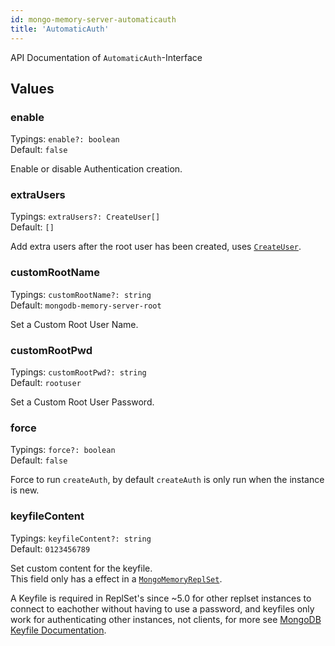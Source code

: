 ```yaml
---
id: mongo-memory-server-automaticauth
title: 'AutomaticAuth'
---
```


API Documentation of `AutomaticAuth`-Interface

## Values

### enable

Typings: `enable?: boolean`  
Default: `false`

Enable or disable Authentication creation.  

### extraUsers

Typings: `extraUsers?: CreateUser[]`  
Default: `[]`

Add extra users after the root user has been created, uses [`CreateUser`](./mongo-memory-server-createuser.md).

### customRootName

Typings: `customRootName?: string`  
Default: `mongodb-memory-server-root`

Set a Custom Root User Name.

### customRootPwd

Typings: `customRootPwd?: string`  
Default: `rootuser`

Set a Custom Root User Password.

### force

Typings: `force?: boolean`  
Default: `false`

Force to run `createAuth`, by default `createAuth` is only run when the instance is new.

### keyfileContent

Typings: `keyfileContent?: string`  
Default: `0123456789`

Set custom content for the keyfile.  
This field only has a effect in a [`MongoMemoryReplSet`](../classes/mongo-memory-replset.md).  

A Keyfile is required in ReplSet's since ~5.0 for other replset instances to connect to eachother without having to use a password, and keyfiles only work for authenticating other instances, not clients, for more see [MongoDB Keyfile Documentation](https://www.mongodb.com/docs/manual/tutorial/enforce-keyfile-access-control-in-existing-replica-set/).
